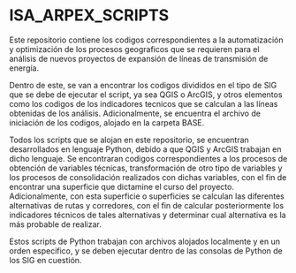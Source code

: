 # ISA_ARPEX_SCRIPTS

Este repositorio contiene los codigos correspondientes a la automatización y optimización de los procesos geograficos que se requieren para el análisis de nuevos proyectos de expansión de líneas de transmisión de energía.

Dentro de este, se van a encontrar los codigos divididos en el tipo de SIG que se debe de ejecutar el script, ya sea QGIS o ArcGIS, y otros elementos como los codigos de los indicadores tecnicos que se calculan a las líneas obtenidas de los análisis. Adicionalmente, se encuentra el archivo de iniciación de los codigos, alojado en la carpeta BASE.

Todos los scripts que se alojan en este repositorio, se encuentran desarrollados en lenguaje Python, debido a que QGIS y ArcGIS trabajan en dicho lenguaje. Se encontraran codigos correspondientes a los procesos de obtención de variables técnicas, transformación de otro tipo de variables y los procesos de consolidación realizados con dichas variables, con el fin de encontrar una superficie que dictamine el curso del proyecto. Adicionalmente, con esta superficie o superficies se calculan las diferentes alternativas de rutas y corredores, con el fin de calcular posteriormente los indicadores técnicos de tales alternativas y determinar cual alternativa es la más probable de realizar.

Estos scripts de Python trabajan con archivos alojados localmente y en un orden especifico, y se deben ejecutar dentro de las consolas de Python de los SIG en cuestión.
